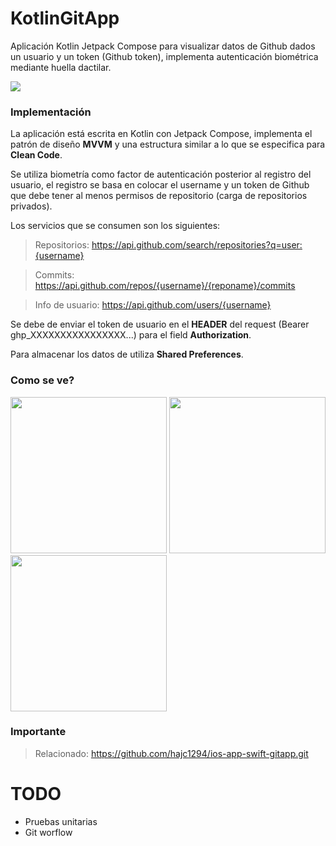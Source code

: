 # KotlinGitApp

Aplicación Kotlin Jetpack Compose para visualizar datos de Github dados un usuario y un token (Github token), implementa autenticación biométrica mediante huella dactilar.

![](https://camo.githubusercontent.com/5f8e3380acd174df4d50a0a775642065ba60f00c49dfbd5a496882705dfd98d7/68747470733a2f2f696d672e736869656c64732e696f2f62616467652f2d4b6f746c696e2d3030393564353f7374796c653d666f722d7468652d6261646765266c6f676f3d6b6f746c696e266c6f676f436f6c6f723d666666)

### Implementación
La aplicación está escrita en Kotlin con Jetpack Compose, implementa el patrón de diseño **MVVM** y una estructura similar a lo que se especifica para **Clean Code**.

Se utiliza biometría como factor de autenticación posterior al registro del usuario, el registro se basa en colocar el username y un token de Github que debe tener al menos permisos de repositorio (carga de repositorios privados).

Los servicios que se consumen son los siguientes:

> Repositorios: https://api.github.com/search/repositories?q=user:{username}

> Commits: https://api.github.com/repos/{username}/{reponame}/commits

> Info de usuario: https://api.github.com/users/{username}

Se debe de enviar el token de usuario en el **HEADER** del request (Bearer ghp_XXXXXXXXXXXXXXXX...) para el field **Authorization**.

Para almacenar los datos de utiliza **Shared Preferences**.

### Como se ve?
<img src="https://user-images.githubusercontent.com/61942641/173165385-817e2639-a09e-4890-8963-0a8e0481308f.png" width="250">   <img src="https://user-images.githubusercontent.com/61942641/173165384-9deed020-cf23-42ab-be79-de0856180432.png" width="250">   <img src="https://user-images.githubusercontent.com/61942641/173165382-6407446b-6854-4267-97df-b8ed8151a205.png" width="250">

### Importante

> Relacionado: https://github.com/hajc1294/ios-app-swift-gitapp.git

# TODO

* Pruebas unitarias
* Git worflow

